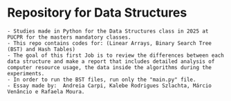 # Repository for Data Structures 
    - Studies made in Python for the Data Structures class in 2025 at PUCPR for the masters mandatory classes.
    - This repo contains codes for: (Linear Arrays, Binary Search Tree (BST) and Hash Tables)
    - The goal of this first Job is to review the differences between each data structure and make a report that includes detailed analysis of computer resource usage, the data inside the algorithms during the experiments.
    - In order to run the BST files, run only the "main.py" file.
    - Essay made by:  Andreia Carpi, Kalebe Rodrigues Szlachta, Márcio Venâncio e Rafaela Moura.
    